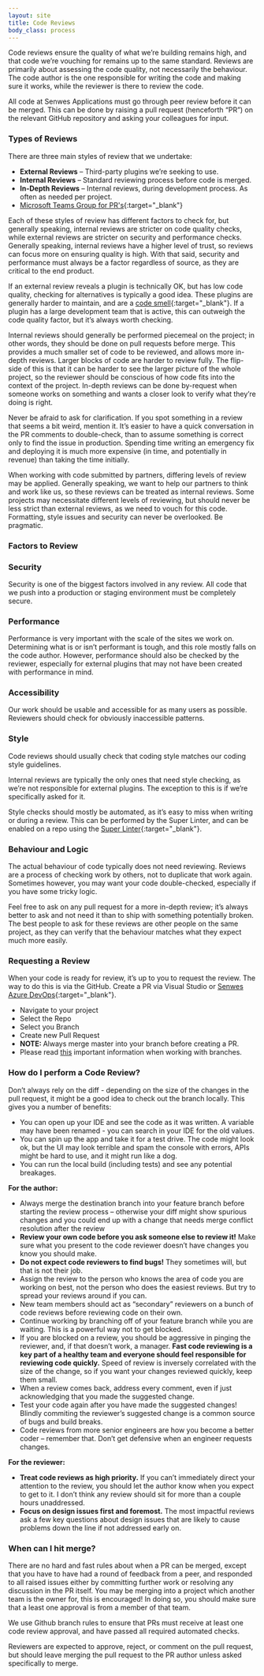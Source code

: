 ```yaml
---
layout: site
title: Code Reviews
body_class: process
---
```


Code reviews ensure the quality of what we’re building remains high, and that code we’re vouching for remains up to the same standard. Reviews are primarily about assessing the code quality, not necessarily the behaviour. The code author is the one responsible for writing the code and making sure it works, while the reviewer is there to review the code.

All code at Senwes Applications must go through peer review before it can be merged. This can be done by raising a pull request (henceforth “PR”) on the relevant GitHub repository and asking your colleagues for input.

### Types of Reviews

There are three main styles of review that we undertake:

* **External Reviews** – Third-party plugins we’re seeking to use.
* **Internal Reviews** – Standard reviewing process before code is merged. 
* **In-Depth Reviews** – Internal reviews, during development process. As often as needed per project.<br />
* [Microsoft Teams Group for PR's](https://teams.microsoft.com/l/channel/19%3acf0e4bbdfa1843e5b7280b0236600d9b%40thread.tacv2/Pull%2520Requests?groupId=d5a54dab-e541-4cc2-b7bb-76bff9db60a1&tenantId=85cbc532-a3c8-4261-98d0-1a8f3fe7307a){:target="_blank"}

Each of these styles of review has different factors to check for, but generally speaking, internal reviews are stricter on code quality checks, while external reviews are stricter on security and performance checks. Generally speaking, internal reviews have a higher level of trust, so reviews can focus more on ensuring quality is high. With that said, security and performance must always be a factor regardless of source, as they are critical to the end product.

If an external review reveals a plugin is technically OK, but has low code quality, checking for alternatives is typically a good idea. These plugins are generally harder to maintain, and are a [code smell](https://blog.codinghorror.com/code-smells/){:target="_blank"}. If a plugin has a large development team that is active, this can outweigh the code quality factor, but it’s always worth checking.

Internal reviews should generally be performed piecemeal on the project; in other words, they should be done on pull requests before merge. This provides a much smaller set of code to be reviewed, and allows more in-depth reviews. Larger blocks of code are harder to review fully. The flip-side of this is that it can be harder to see the larger picture of the whole project, so the reviewer should be conscious of how code fits into the context of the project. In-depth reviews can be done by-request when someone works on something and wants a closer look to verify what they’re doing is right.

Never be afraid to ask for clarification. If you spot something in a review that seems a bit weird, mention it. It’s easier to have a quick conversation in the PR comments to double-check, than to assume something is correct only to find the issue in production. Spending time writing an emergency fix and deploying it is much more expensive (in time, and potentially in revenue) than taking the time initially.

When working with code submitted by partners, differing levels of review may be applied. Generally speaking, we want to help our partners to think and work like us, so these reviews can be treated as internal reviews. Some projects may necessitate different levels of reviewing, but should never be less strict than external reviews, as we need to vouch for this code. Formatting, style issues and security can never be overlooked. Be pragmatic.

### Factors to Review

### Security

Security is one of the biggest factors involved in any review. All code that we push into a production or staging environment must be completely secure.

### Performance

Performance is very important with the scale of the sites we work on. Determining what is or isn’t performant is tough, and this role mostly falls on the code author. However, performance should also be checked by the reviewer, especially for external plugins that may not have been created with performance in mind.

### Accessibility

Our work should be usable and accessible for as many users as possible. Reviewers should check for obviously inaccessible patterns.

### Style

Code reviews should usually check that coding style matches our coding style guidelines. 

Internal reviews are typically the only ones that need style checking, as we’re not responsible for external plugins. The exception to this is if we’re specifically asked for it.

Style checks should mostly be automated, as it’s easy to miss when writing or during a review. This can be performed by the Super Linter, and can be enabled on a repo using the [Super Linter](https://github.com/github/super-linter/blob/master/README.md){:target="_blank"}. 

### Behaviour and Logic

The actual behaviour of code typically does not need reviewing. Reviews are a process of checking work by others, not to duplicate that work again. Sometimes however, you may want your code double-checked, especially if you have some tricky logic.

Feel free to ask on any pull request for a more in-depth review; it’s always better to ask and not need it than to ship with something potentially broken. The best people to ask for these reviews are other people on the same project, as they can verify that the behaviour matches what they expect much more easily.

### Requesting a Review

When your code is ready for review, it’s up to you to request the review. The way to do this is via the GitHub. Create a PR via Visual Studio or
[Senwes Azure DevOps](https://senwes.visualstudio.com/){:target="_blank"}.
* Navigate to your project
* Select the Repo
* Select you Branch
* Create new Pull Request
* <b>NOTE: </b>Always merge master into your branch before creating a PR.
* Please read <a href="/topics/source-control">this</a> important information when working with branches.


### How do I perform a Code Review?

Don’t always rely on the diff - depending on the size of the changes in the pull request, it might be a good idea to check out the branch locally. This gives you a number of benefits:

* You can open up your IDE and see the code as it was written. A variable may have been renamed - you can search in your IDE for the old values.
* You can spin up the app and take it for a test drive. The code might look ok, but the UI may look terrible and spam the console with errors, APIs might be hard to use, and it might run like a dog.
* You can run the local build (including tests) and see any potential breakages.

**For the author:**

* Always merge the destination branch into your feature branch before starting the review process – otherwise your diff might show spurious changes and you could end up with a change that needs merge conflict resolution after the review
* **Review your own code before you ask someone else to review it!**  Make sure what you present to the code reviewer doesn’t have changes you know you should make.
* **Do not expect code reviewers to find bugs!**  They sometimes will, but that is not their job.
* Assign the review to the person who knows the area of code you are working on best, not the person who does the easiest reviews.  But try to spread your reviews around if you can.
* New team members should act as “secondary” reviewers on a bunch of code reviews before reviewing code on their own. 
* Continue working by branching off of your feature branch while you are waiting.  This is a powerful way not to get blocked.
* If you are blocked on a review, you should be aggressive in pinging the reviewer, and, if that doesn’t work, a manager.  **Fast code reviewing is a key part of a healthy team and everyone should feel responsible for reviewing code quickly.**  Speed of review is inversely correlated with the size of the change, so if you want your changes reviewed quickly, keep them small.
* When a review comes back, address every comment, even if just acknowledging that you made the suggested change.
* Test your code again after you have made the suggested changes!  Blindly commiting the reviewer’s suggested change is a common source of bugs and build breaks.
* Code reviews from more senior engineers are how you become a better coder – remember that.  Don’t get defensive when an engineer requests changes.

**For the reviewer:**

* **Treat code reviews as high priority.**  If you can’t immediately direct your attention to the review, you should let the author know when you expect to get to it.  I don’t think any review should sit for more than a couple hours unaddressed.
* **Focus on design issues first and foremost.**  The most impactful reviews ask a few key questions about design issues that are likely to cause problems down the line if not addressed early on.  

### When can I hit merge?

There are no hard and fast rules about when a PR can be merged, except that you have to have had a round of feedback from a peer, and responded to all raised issues either by committing further work or resolving any discussion in the PR itself. You may be merging into a project which another team is the owner for, this is encouraged! In doing so, you should make sure that a least one approval is from a member of that team.

We use Github branch rules to ensure that PRs must receive at least one code review approval, and have passed all required automated checks.

Reviewers are expected to approve, reject, or comment on the pull request, but should leave merging the pull request to the PR author unless asked specifically to merge.
